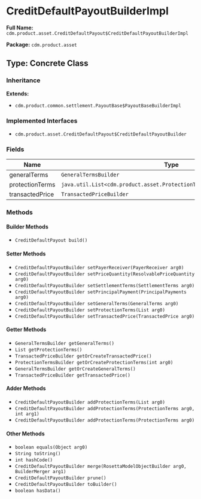 # CreditDefaultPayoutBuilderImpl

**Full Name:** `cdm.product.asset.CreditDefaultPayout$CreditDefaultPayoutBuilderImpl`

**Package:** `cdm.product.asset`

## Type: Concrete Class

### Inheritance

**Extends:**
- `cdm.product.common.settlement.PayoutBase$PayoutBaseBuilderImpl`

### Implemented Interfaces

- `cdm.product.asset.CreditDefaultPayout$CreditDefaultPayoutBuilder`

### Fields

| Name | Type | Description |
|------|------|-------------|
| generalTerms | `GeneralTermsBuilder` |  |
| protectionTerms | `java.util.List<cdm.product.asset.ProtectionTerms$ProtectionTermsBuilder>` |  |
| transactedPrice | `TransactedPriceBuilder` |  |

### Methods

#### Builder Methods

- `CreditDefaultPayout build()`

#### Setter Methods

- `CreditDefaultPayoutBuilder setPayerReceiver(PayerReceiver arg0)`
- `CreditDefaultPayoutBuilder setPriceQuantity(ResolvablePriceQuantity arg0)`
- `CreditDefaultPayoutBuilder setSettlementTerms(SettlementTerms arg0)`
- `CreditDefaultPayoutBuilder setPrincipalPayment(PrincipalPayments arg0)`
- `CreditDefaultPayoutBuilder setGeneralTerms(GeneralTerms arg0)`
- `CreditDefaultPayoutBuilder setProtectionTerms(List arg0)`
- `CreditDefaultPayoutBuilder setTransactedPrice(TransactedPrice arg0)`

#### Getter Methods

- `GeneralTermsBuilder getGeneralTerms()`
- `List getProtectionTerms()`
- `TransactedPriceBuilder getOrCreateTransactedPrice()`
- `ProtectionTermsBuilder getOrCreateProtectionTerms(int arg0)`
- `GeneralTermsBuilder getOrCreateGeneralTerms()`
- `TransactedPriceBuilder getTransactedPrice()`

#### Adder Methods

- `CreditDefaultPayoutBuilder addProtectionTerms(List arg0)`
- `CreditDefaultPayoutBuilder addProtectionTerms(ProtectionTerms arg0, int arg1)`
- `CreditDefaultPayoutBuilder addProtectionTerms(ProtectionTerms arg0)`

#### Other Methods

- `boolean equals(Object arg0)`
- `String toString()`
- `int hashCode()`
- `CreditDefaultPayoutBuilder merge(RosettaModelObjectBuilder arg0, BuilderMerger arg1)`
- `CreditDefaultPayoutBuilder prune()`
- `CreditDefaultPayoutBuilder toBuilder()`
- `boolean hasData()`


